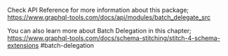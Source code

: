 Check API Reference for more information about this package;
https://www.graphql-tools.com/docs/api/modules/batch_delegate_src

You can also learn more about Batch Delegation in this chapter;
https://www.graphql-tools.com/docs/schema-stitching/stitch-4-schema-extensions
#batch-delegation
